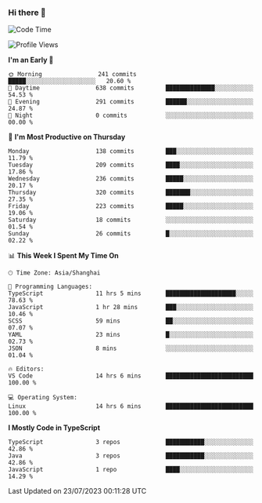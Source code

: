 ### Hi there 👋

<!--
**waynelwz/waynelwz** is a ✨ _special_ ✨ repository because its `README.md` (this file) appears on your GitHub profile.

Here are some ideas to get you started:

- 🔭 I’m currently working on ...
- 🌱 I’m currently learning ...
- 👯 I’m looking to collaborate on ...
- 🤔 I’m looking for help with ...
- 💬 Ask me about ...
- 📫 How to reach me: ...
- 😄 Pronouns: ...
- ⚡ Fun fact: ...
-->

<!--START_SECTION:waka-->
![Code Time](http://img.shields.io/badge/Code%20Time-1%2C667%20hrs%2041%20mins-blue)

![Profile Views](http://img.shields.io/badge/Profile%20Views-0-blue)

**I'm an Early 🐤** 

```text
🌞 Morning                241 commits         █████░░░░░░░░░░░░░░░░░░░░   20.60 % 
🌆 Daytime                638 commits         ██████████████░░░░░░░░░░░   54.53 % 
🌃 Evening                291 commits         ██████░░░░░░░░░░░░░░░░░░░   24.87 % 
🌙 Night                  0 commits           ░░░░░░░░░░░░░░░░░░░░░░░░░   00.00 % 
```
📅 **I'm Most Productive on Thursday** 

```text
Monday                   138 commits         ███░░░░░░░░░░░░░░░░░░░░░░   11.79 % 
Tuesday                  209 commits         ████░░░░░░░░░░░░░░░░░░░░░   17.86 % 
Wednesday                236 commits         █████░░░░░░░░░░░░░░░░░░░░   20.17 % 
Thursday                 320 commits         ███████░░░░░░░░░░░░░░░░░░   27.35 % 
Friday                   223 commits         █████░░░░░░░░░░░░░░░░░░░░   19.06 % 
Saturday                 18 commits          ░░░░░░░░░░░░░░░░░░░░░░░░░   01.54 % 
Sunday                   26 commits          █░░░░░░░░░░░░░░░░░░░░░░░░   02.22 % 
```


📊 **This Week I Spent My Time On** 

```text
🕑︎ Time Zone: Asia/Shanghai

💬 Programming Languages: 
TypeScript               11 hrs 5 mins       ████████████████████░░░░░   78.63 % 
JavaScript               1 hr 28 mins        ███░░░░░░░░░░░░░░░░░░░░░░   10.46 % 
SCSS                     59 mins             ██░░░░░░░░░░░░░░░░░░░░░░░   07.07 % 
YAML                     23 mins             █░░░░░░░░░░░░░░░░░░░░░░░░   02.73 % 
JSON                     8 mins              ░░░░░░░░░░░░░░░░░░░░░░░░░   01.04 % 

🔥 Editors: 
VS Code                  14 hrs 6 mins       █████████████████████████   100.00 % 

💻 Operating System: 
Linux                    14 hrs 6 mins       █████████████████████████   100.00 % 
```

**I Mostly Code in TypeScript** 

```text
TypeScript               3 repos             ███████████░░░░░░░░░░░░░░   42.86 % 
Java                     3 repos             ███████████░░░░░░░░░░░░░░   42.86 % 
JavaScript               1 repo              ████░░░░░░░░░░░░░░░░░░░░░   14.29 % 
```




 Last Updated on 23/07/2023 00:11:28 UTC
<!--END_SECTION:waka-->
